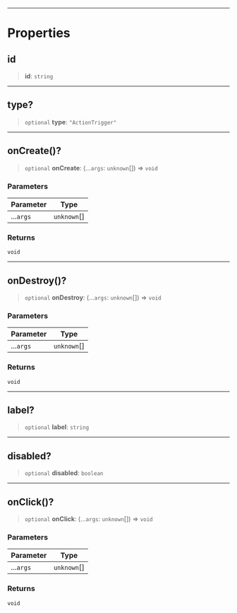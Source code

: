 ***

# Properties

## id

> **id**: `string`

***

## type?

> `optional` **type**: `"ActionTrigger"`

***

## onCreate()?

> `optional` **onCreate**: (...`args`: `unknown`\[]) => `void`

### Parameters

| Parameter | Type         |
| --------- | ------------ |
| ...`args` | `unknown`\[] |

### Returns

`void`

***

## onDestroy()?

> `optional` **onDestroy**: (...`args`: `unknown`\[]) => `void`

### Parameters

| Parameter | Type         |
| --------- | ------------ |
| ...`args` | `unknown`\[] |

### Returns

`void`

***

## label?

> `optional` **label**: `string`

***

## disabled?

> `optional` **disabled**: `boolean`

***

## onClick()?

> `optional` **onClick**: (...`args`: `unknown`\[]) => `void`

### Parameters

| Parameter | Type         |
| --------- | ------------ |
| ...`args` | `unknown`\[] |

### Returns

`void`
